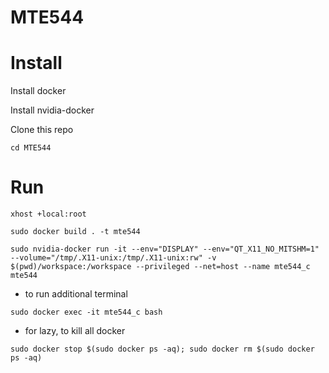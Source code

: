 # MTE544

# Install

Install docker

Install nvidia-docker

Clone this repo

```cd MTE544```

# Run

```xhost +local:root ```

```sudo docker build . -t mte544 ```

```sudo nvidia-docker run -it --env="DISPLAY" --env="QT_X11_NO_MITSHM=1" --volume="/tmp/.X11-unix:/tmp/.X11-unix:rw" -v $(pwd)/workspace:/workspace --privileged --net=host --name mte544_c mte544```

- to run additional terminal 

```sudo docker exec -it mte544_c bash```

- for lazy, to kill all docker

```sudo docker stop $(sudo docker ps -aq); sudo docker rm $(sudo docker ps -aq)```
